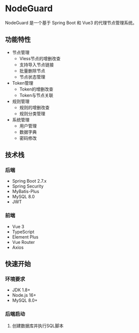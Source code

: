 # NodeGuard

NodeGuard 是一个基于 Spring Boot 和 Vue3 的代理节点管理系统。

## 功能特性

- 节点管理
  - Vless节点的增删改查
  - 支持导入节点链接
  - 批量删除节点
  - 节点状态管理
- Token管理
  - Token的增删改查
  - Token与节点关联
- 规则管理
  - 规则的增删改查
  - 规则分类管理
- 系统管理
  - 用户管理
  - 数据字典
  - 密码修改

## 技术栈

### 后端

- Spring Boot 2.7.x
- Spring Security
- MyBatis-Plus
- MySQL 8.0
- JWT

### 前端

- Vue 3
- TypeScript
- Element Plus
- Vue Router
- Axios

## 快速开始

### 环境要求

- JDK 1.8+
- Node.js 16+
- MySQL 8.0+

### 后端启动

1. 创建数据库并执行SQL脚本 